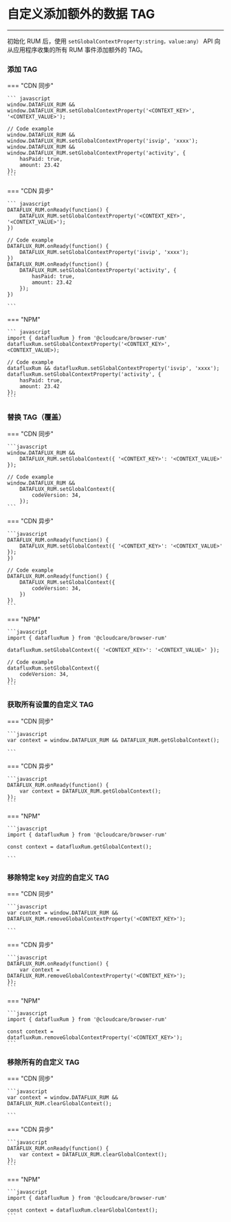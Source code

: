 # 自定义添加额外的数据 TAG

---

初始化 RUM 后，使用 `setGlobalContextProperty:string，value:any）` API 向从应用程序收集的所有 RUM 事件添加额外的 TAG。

### 添加 TAG

=== "CDN 同步"

    ``` javascript
    window.DATAFLUX_RUM && window.DATAFLUX_RUM.setGlobalContextProperty('<CONTEXT_KEY>', '<CONTEXT_VALUE>');

    // Code example
    window.DATAFLUX_RUM && window.DATAFLUX_RUM.setGlobalContextProperty('isvip', 'xxxx');
    window.DATAFLUX_RUM && window.DATAFLUX_RUM.setGlobalContextProperty('activity', {
        hasPaid: true,
        amount: 23.42
    });
    ```

=== "CDN 异步"

    ``` javascript
    DATAFLUX_RUM.onReady(function() {
        DATAFLUX_RUM.setGlobalContextProperty('<CONTEXT_KEY>', '<CONTEXT_VALUE>');
    })

    // Code example
    DATAFLUX_RUM.onReady(function() {
        DATAFLUX_RUM.setGlobalContextProperty('isvip', 'xxxx');
    })
    DATAFLUX_RUM.onReady(function() {
        DATAFLUX_RUM.setGlobalContextProperty('activity', {
            hasPaid: true,
            amount: 23.42
        });
    })

    ```

=== "NPM"

    ``` javascript
    import { datafluxRum } from '@cloudcare/browser-rum'
    datafluxRum.setGlobalContextProperty('<CONTEXT_KEY>', <CONTEXT_VALUE>);

    // Code example
    datafluxRum && datafluxRum.setGlobalContextProperty('isvip', 'xxxx');
    datafluxRum.setGlobalContextProperty('activity', {
        hasPaid: true,
        amount: 23.42
    });
    ```

### 替换 TAG（覆盖）

=== "CDN 同步"

    ```javascript
    window.DATAFLUX_RUM &&
        DATAFLUX_RUM.setGlobalContext({ '<CONTEXT_KEY>': '<CONTEXT_VALUE>' });

    // Code example
    window.DATAFLUX_RUM &&
        DATAFLUX_RUM.setGlobalContext({
            codeVersion: 34,
        });
    ```

=== "CDN 异步"

    ```javascript
    DATAFLUX_RUM.onReady(function() {
        DATAFLUX_RUM.setGlobalContext({ '<CONTEXT_KEY>': '<CONTEXT_VALUE>' });
    })

    // Code example
    DATAFLUX_RUM.onReady(function() {
        DATAFLUX_RUM.setGlobalContext({
            codeVersion: 34,
        })
    })
    ```

=== "NPM"

    ```javascript
    import { datafluxRum } from '@cloudcare/browser-rum'

    datafluxRum.setGlobalContext({ '<CONTEXT_KEY>': '<CONTEXT_VALUE>' });

    // Code example
    datafluxRum.setGlobalContext({
        codeVersion: 34,
    });
    ```

### 获取所有设置的自定义 TAG

=== "CDN 同步"

    ```javascript
    var context = window.DATAFLUX_RUM && DATAFLUX_RUM.getGlobalContext();

    ```

=== "CDN 异步"

    ```javascript
    DATAFLUX_RUM.onReady(function() {
        var context = DATAFLUX_RUM.getGlobalContext();
    });
    ```

=== "NPM"

    ```javascript
    import { datafluxRum } from '@cloudcare/browser-rum'

    const context = datafluxRum.getGlobalContext();

    ```

### 移除特定 key 对应的自定义 TAG

=== "CDN 同步"

    ```javascript
    var context = window.DATAFLUX_RUM && DATAFLUX_RUM.removeGlobalContextProperty('<CONTEXT_KEY>');

    ```

=== "CDN 异步"

    ```javascript
    DATAFLUX_RUM.onReady(function() {
        var context = DATAFLUX_RUM.removeGlobalContextProperty('<CONTEXT_KEY>');
    });
    ```

=== "NPM"

    ```javascript
    import { datafluxRum } from '@cloudcare/browser-rum'

    const context = datafluxRum.removeGlobalContextProperty('<CONTEXT_KEY>');
    ```

### 移除所有的自定义 TAG

=== "CDN 同步"

    ```javascript
    var context = window.DATAFLUX_RUM && DATAFLUX_RUM.clearGlobalContext();

    ```

=== "CDN 异步"

    ```javascript
    DATAFLUX_RUM.onReady(function() {
        var context = DATAFLUX_RUM.clearGlobalContext();
    });
    ```

=== "NPM"

    ```javascript
    import { datafluxRum } from '@cloudcare/browser-rum'

    const context = datafluxRum.clearGlobalContext();
    ```
